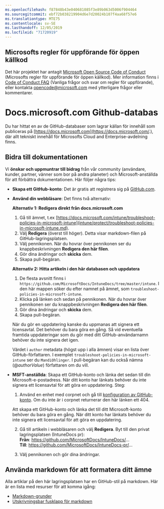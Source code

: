 ```yaml
---
ms.openlocfilehash: f87848b43e040681085f3e89b063d5006f904464
ms.sourcegitcommit: ebf72b038219904d6e7d20024b107f4aa68f57e6
ms.translationtype: MTE75
ms.contentlocale: sv-SE
ms.lasthandoff: 12/05/2019
ms.locfileid: "71720919"
---
```

## <a name="microsoft-open-source-code-of-conduct"></a>Microsofts regler för uppförande för öppen källkod

Det här projektet har antagit [Microsoft Open Source Code of Conduct](https://opensource.microsoft.com/codeofconduct/) (Microsofts regler för uppförande för öppen källkod).
Mer information finns i [Code of Conduct FAQ](https://opensource.microsoft.com/codeofconduct/faq/) (Vanliga frågor och svar om regler för uppförande), eller kontakta [opencode@microsoft.com](mailto:opencode@microsoft.com) med ytterligare frågor eller kommentarer.

# <a name="docsmicrosoftcom-github-repository"></a>Docs.microsoft.com Github-databas

Du har hittat en av de GitHub-databaser som lagrar källan för innehåll som publiceras på [https://docs.microsoft.com](https://docs.microsoft.com/.), där allt tekniskt innehåll för Microsofts Cloud and Enterprise-avdelning finns.

## <a name="contribute-to-your-documentation"></a>Bidra till dokumentationen
Vi **önskar och uppmuntrar till bidrag** från vår community (användare, kunder, partner, vänner som bor på andra planeter) och Microsoft-anställda för att förbättra dokumentationen. Här följer några tips:

* **Skapa ett GitHub-konto**: Det är gratis att registrera sig på [GitHub.com](https://www.github.com).

* **Använd din webbläsare**: Det finns två alternativ: 

    **Alternativ 1: Redigera direkt från docs.microsoft.com**  
    1. Gå till ämnet, t.ex [https://docs.microsoft.com/intune/troubleshoot-policies-in-microsoft-intune](intune/protect/troubleshoot-policies-in-microsoft-intune.md). 
    2. Välj **Redigera** (överst till höger). Detta visar markdown-filen på GitHub-lagringsplatsen.
    3. Välj pennikonen. När du hovrar över pennikonen ser du knappbeskrivningen **Redigera den här filen**. 
    4. Gör dina ändringar och **skicka** dem. 
    5. Skapa pull-begäran.
    
    **Alternativ 2: Hitta artikeln i den här databasen och uppdatera**  
    1. De flesta avsnitt finns i `https://github.com/MicrosoftDocs/IntuneDocs/tree/master/intune`. I den här mappen söker du efter namnet på ämnet, som `troubleshoot-policies-in-microsoft-intune`. 
    2. Klicka på länken och sedan på pennikonen. När du hovrar över pennikonen ser du knappbeskrivningen **Redigera den här filen**. 
    3. Gör dina ändringar och **skicka** dem. 
    4. Skapa pull-begäran. 

  När du gör en uppdatering kanske du uppmanas att signera ett licensavtal. Det behöver du bara göra en gång. Så vid eventuella framtida uppdateringar som du gör med ditt GitHub-användarnamn behöver du inte signera det igen. 
  
  Värdet i `author` metadata (högst upp i alla ämnen) visar en lista över GitHub-författaren. I exemplet `troubleshoot-policies-in-microsoft-intune` ser du `MandiOhlinger`. I pull-begäran kan du också nämna (@*authorValue*) författaren om du vill.
  
* **MSFT-anställda**: Skapa ett GitHub-konto och länka det sedan till din Microsoft-e-postadress. När ditt konto har länkats behöver du inte signera ett licensavtal för att göra en uppdatering. Steg:

  1. Använd en enhet med corpnet och gå till [konfiguration av GitHub-konto](https://review.docs.microsoft.com/en-us/help/contribute/contribute-get-started-setup-github?branch=master). Om du inte är i corpnet returnerar den här länken ett 404.
  
    Att skapa ett GitHub-konto och länka det till ditt Microsoft-konto behöver du bara göra en gång. När ditt konto har länkats behöver du inte signera ett licensavtal för att göra en uppdatering. 

  2. Gå till artikeln i webbläsaren och välj **Redigera**. Byt till den privat lagringsplatsen (IntuneDocs pr):  
    **Från**: https://github.com/MicrosoftDocs/IntuneDocs/...  
    **Till**: https://github.com/MicrosoftDocs/IntuneDocs-pr/...
  
  3. Välj pennikonen och gör dina ändringar. 

## <a name="use-markdown-to-format-your-topic"></a>Använda markdown för att formatera ditt ämne
Alla artiklar på den här lagringsplatsen har en GitHub-stil på markdown. Här är en lista med resurser för att komma igång:

* [Markdown-grunder](https://help.github.com/articles/basic-writing-and-formatting-syntax/)
* [Utskrivningsbar fusklapp för markdown](https://guides.github.com/pdfs/markdown-cheatsheet-online.pdf)
